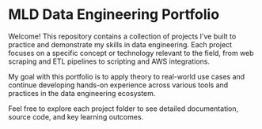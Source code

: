 # MLD Data Engineering Portfolio

Welcome! This repository contains a collection of projects I've built to practice and demonstrate my skills in data engineering. Each project focuses on a specific concept or technology relevant to the field, from web scraping and ETL pipelines to scripting and AWS integrations.

My goal with this portfolio is to apply theory to real-world use cases and continue developing hands-on experience across various tools and practices in the data engineering ecosystem.

Feel free to explore each project folder to see detailed documentation, source code, and key learning outcomes.
